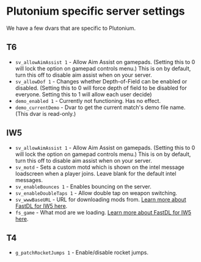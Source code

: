 # Plutonium specific server settings

We have a few dvars that are specific to Plutonium.

## T6

* `sv_allowAimAssist 1` - Allow Aim Assist on gamepads. (Setting this to 0 will lock the option on gamepad controls menu.) This is on by default, turn this off to disable aim assist when on your server.
* `sv_allowDof 1` - Changes whether Depth-of-Field can be enabled or disabled. (Setting this to 0 will force depth of field to be disabled for everyone. Setting this to 1 will allow each user decide)
* `demo_enabled 1` - Currently not functioning. Has no effect.
* `demo_currentDemo` - Dvar to get the current match's demo file name. (This dvar is read-only.)

## IW5

* `sv_allowAimAssist 1` - Allow Aim Assist on gamepads. (Setting this to 0 will lock the option on gamepad controls menu.) This is on by default, turn this off to disable aim assist when on your server.
* `sv_motd` - Sets a custom motd which is shown on the intel message loadscreen when a player joins. Leave blank for the default intel messages.
* `sv_enableBounces 1` - Enables bouncing on the server.
* `sv_enableDoubleTaps 1` - Allow double tap on weapon switching.
* `sv_wwwBaseURL` - URL for downloading mods from. [Learn more about FastDL for IW5 here](/docs/server/iw5/fastdl).
* `fs_game` - What mod are we loading. [Learn more about FastDL for IW5 here](/docs/server/iw5/fastdl).

## T4

* `g_patchRocketJumps 1` - Enable/disable rocket jumps.
